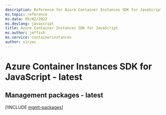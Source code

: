```yaml
---
description: Reference for Azure Container Instances SDK for JavaScript
ms.topic: reference
ms.data: 09/02/2022
ms.devlang: javascript
title: Azure Container Instances SDK for JavaScript
ms.author: jeffish
ms.service: containerinstances
author: xirzec
---
```

# Azure Container Instances SDK for JavaScript - latest

## Management packages - latest
[!INCLUDE [mgmt-packages](container-instances-mgmt-index.md)]